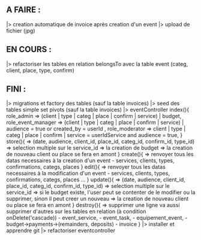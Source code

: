 ## A FAIRE :
|> creation automatique de invoice après creation d'un event
|> upload de fichier (jpg)
## EN COURS :
|> refactoriser les tables en relation belongsTo avec la table event (categ, client, place, type, confirm)

## FINI :
|> migrations et factory des tables (sauf la table invoices)
|> seed des tables simple set pivots (sauf la table invoices)
|> eventController
    index(){
        role_admin 
            => (client | type | categ | place | confirm | service) | budget,
        role_event_manager 
            => (client | type | categ | place | confirm | service) | audience = true or created_by = userId  ,
        role_moderator 
            => client | type | categ | place | confirm | service = userIdService and audience = true,
    }
    store(){
        => (date, audience, client_id, place_id, categ_id, confirm_id, type_id)
        => selection multiple sur le service_id
        => la creation de budget
        => la creation de nouveau client ou place se fera en amont
    }
    create(){
        => renvoyer tous les datas necessaires à la creation d'un event
            - services, clients, types, confirmations, categs, places
    }
    edit(){
    => renvoyer tous les datas necessaires à la modification d'un event
        - services, clients, types, confirmations, categs, places ...
    }
    update(){
        => (date, audience, client_id, place_id, categ_id, confirm_id, type_id)
        => selection multiple sur le service_id
        => si le budget existe, l'user peut se contenter de le modifier ou la supprimer, sinon il peut creer un nouveau
        => la creation de nouveau client ou place se fera en amont
    }
    destroy(){
        => supprimer une ligne va aussi supprimer d'autres sur les tables en relation (à condition onDelete('cascade))
            - event_service, 
            - event_task, 
            - equipement_event, 
            - budget->payments->(remainders, deposits) 
            - invoice
    }
|> installer et apprendre git
|> refactoriser eventcontroller

